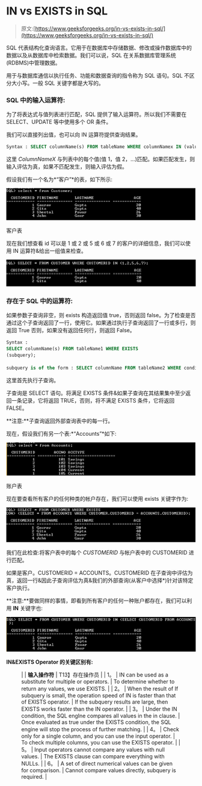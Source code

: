 # IN vs EXISTS in SQL

> 原文:[https://www.geeksforgeeks.org/in-vs-exists-in-sql/](https://www.geeksforgeeks.org/in-vs-exists-in-sql/)

SQL 代表结构化查询语言。它用于在数据库中存储数据、修改或操作数据库中的数据以及从数据库中检索数据。我们可以说，SQL 在关系数据库管理系统(RDBMS)中管理数据。

用于与数据库通信以执行任务、功能和数据查询的指令称为 SQL 语句。SQL 不区分大小写。一般 SQL 关键字都是大写的。

### **SQL 中的输入运算符:**

为了将表达式与值列表进行匹配，SQL 提供了输入运算符。所以我们不需要在 SELECT、UPDATE 等中使用多个 OR 条件。

我们可以直接列出值，也可以向 IN 运算符提供查询结果。

```sql
Syntax : SELECT columnName(s) FROM tableName WHERE columnNamex IN (value1, value2, ...);
```

这里 *ColumnNameX* 与列表中的每个值(值 1，值 2，…)匹配。如果匹配发生，则输入评估为真，如果不匹配发生，则输入评估为假。

假设我们有一个名为*“客户”*的表，如下所示:

![](img/936e9ba9f2b17dbd220af237b0560de3.png)

客户表

现在我们想查看 id 可以是 1 或 2 或 5 或 6 或 7 的客户的详细信息，我们可以使用 IN 运算符&给出一组值来检查。

![](img/245788fba8e4cda999a2c9dc23aa71d0.png)

### **存在于 SQL 中的运算符:**

如果参数子查询非空，则 exists 构造返回值 true，否则返回 false。为了检查是否通过这个子查询返回了一行，使用它。如果通过执行子查询返回了一行或多行，则返回 True 否则，如果没有返回任何行，则返回 False。

```sql
Syntax :
SELECT columnName(s) FROM tableName1 WHERE EXISTS
(subquery);

subquery is of the form : SELECT columnName FROM tableName2 WHERE condition
```

这里首先执行子查询。

子查询是 SELECT 语句。将满足 EXISTS 条件&如果子查询在其结果集中至少返回一条记录，它将返回 TRUE，否则，将不满足 EXISTS 条件，它将返回 FALSE。

**注意:**子查询返回外部查询表中的每一行。

现在，假设我们有另一个表:*“Accounts”*如下:

![](img/15b95acff21544175cac64d1883955b7.png)

账户表

现在要查看所有客户的任何种类的帐户存在，我们可以使用 exists 关键字作为:

![](img/cb652449c45a66734bc5bcfafabc7910.png)

我们在此检查:将客户表中的每个 *CUSTOMERID* 与帐户表中的 CUSTOMERID 进行匹配。

如果是客户。CUSTOMERID = ACCOUNTS。CUSTOMERID 在子查询中评估为真，返回一行&因此子查询评估为真&我们的外部查询(从客户中选择*)针对该特定客户执行。

**注意:**要做同样的事情，即看到所有客户的任何一种账户都存在，我们可以利用 **IN** 关键字也:

![](img/7779c2267a360da066ebe52a082afc94.png)

**IN&EXISTS Operator 的关键区别有:**

<figure class="table">

|  | **输入操作符** | T13】存在操作员 |
| 1。 | IN can be used as a substitute for multiple or operators. | To determine whether to return any values, we use EXISTS. |
| 2。 | When the result of If subquery is small, the operation speed of IN is faster than that of EXISTS operator. | If the subquery results are large, then EXISTS works faster than the IN operator. |
| 3。 | Under the IN condition, the SQL engIne compares all values in the in clause. | Once evaluated as true under the EXISTS condition, the SQL engine will stop the process of further matching. |
| 4。 | Check only for a single column, and you can use the input operator. | To check multiple columns, you can use the EXISTS operator. |
| 5。 | Input operators cannot compare any values with null values. | The EXISTS clause can compare everything with NULLs. |
| 6。 | A set of direct numerical values can be given for comparison. | Cannot compare values directly, subquery is required. |

</figure>